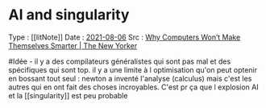 # AI and singularity
Type : [[litNote]]
Date : [2021-08-06](2021-08-06)
Src :  [Why Computers Won’t Make Themselves Smarter | The New Yorker](https://www.newyorker.com/culture/annals-of-inquiry/why-computers-wont-make-themselves-smarter)


#Idée -  il y a des compilateurs généralistes qui sont pas mal et des spécifiques qui sont top. il y a une limite à l optimisation qu'on peut optenir en bossant tout seul : newton a inventé l'analyse (calculus) mais c'est les autres qui en ont fait des choses incroyables. C'est pr ça que l explosion AI et la  [[singularity]] est peu probable 
